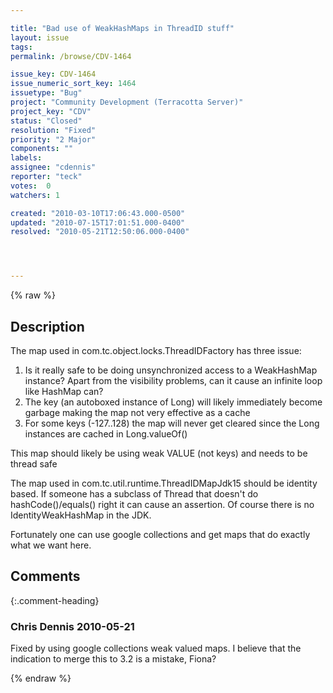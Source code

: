 ```yaml
---

title: "Bad use of WeakHashMaps in ThreadID stuff"
layout: issue
tags: 
permalink: /browse/CDV-1464

issue_key: CDV-1464
issue_numeric_sort_key: 1464
issuetype: "Bug"
project: "Community Development (Terracotta Server)"
project_key: "CDV"
status: "Closed"
resolution: "Fixed"
priority: "2 Major"
components: ""
labels: 
assignee: "cdennis"
reporter: "teck"
votes:  0
watchers: 1

created: "2010-03-10T17:06:43.000-0500"
updated: "2010-07-15T17:01:51.000-0400"
resolved: "2010-05-21T12:50:06.000-0400"




---
```


{% raw %}

## Description

<div markdown="1" class="description">

The map used in com.tc.object.locks.ThreadIDFactory has three issue:

1) Is it really safe to be doing unsynchronized access to a WeakHashMap instance? Apart from the visibility problems, can it cause an infinite loop like HashMap can?
2) The key (an autoboxed instance of Long) will likely immediately become garbage making the map not very effective as a cache
3) For some keys (-127..128) the map will never get cleared since the Long instances are cached in Long.valueOf()

This map should likely be using weak VALUE (not keys) and needs to be thread safe

The map used in com.tc.util.runtime.ThreadIDMapJdk15 should be identity based. If someone has a subclass of Thread that doesn't do hashCode()/equals() right it can cause an assertion. Of course there is no IdentityWeakHashMap in the JDK. 

Fortunately one can use google collections and get maps that do exactly what we want here. 



</div>

## Comments


{:.comment-heading}
### **Chris Dennis** <span class="date">2010-05-21</span>

<div markdown="1" class="comment">

Fixed by using google collections weak valued maps.  I believe that the indication to merge this to 3.2 is a mistake, Fiona?

</div>



{% endraw %}
